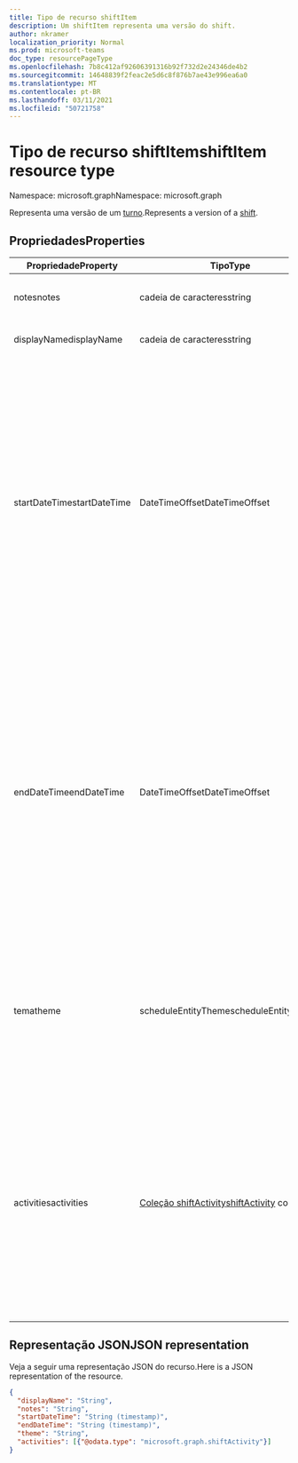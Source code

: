```yaml
---
title: Tipo de recurso shiftItem
description: Um shiftItem representa uma versão do shift.
author: nkramer
localization_priority: Normal
ms.prod: microsoft-teams
doc_type: resourcePageType
ms.openlocfilehash: 7b8c412af92606391316b92f732d2e24346de4b2
ms.sourcegitcommit: 14648839f2feac2e5d6c8f876b7ae43e996ea6a0
ms.translationtype: MT
ms.contentlocale: pt-BR
ms.lasthandoff: 03/11/2021
ms.locfileid: "50721758"
---
```

# <a name="shiftitem-resource-type"></a><span data-ttu-id="79d43-103">Tipo de recurso shiftItem</span><span class="sxs-lookup"><span data-stu-id="79d43-103">shiftItem resource type</span></span>

<span data-ttu-id="79d43-104">Namespace: microsoft.graph</span><span class="sxs-lookup"><span data-stu-id="79d43-104">Namespace: microsoft.graph</span></span>

<span data-ttu-id="79d43-105">Representa uma versão de um [turno](shift.md).</span><span class="sxs-lookup"><span data-stu-id="79d43-105">Represents a version of a [shift](shift.md).</span></span>

## <a name="properties"></a><span data-ttu-id="79d43-106">Propriedades</span><span class="sxs-lookup"><span data-stu-id="79d43-106">Properties</span></span>
| <span data-ttu-id="79d43-107">Propriedade</span><span class="sxs-lookup"><span data-stu-id="79d43-107">Property</span></span>                         | <span data-ttu-id="79d43-108">Tipo</span><span class="sxs-lookup"><span data-stu-id="79d43-108">Type</span></span>                    | <span data-ttu-id="79d43-109">Descrição</span><span class="sxs-lookup"><span data-stu-id="79d43-109">Description</span></span>                                                                             |
|------------------------------|-------------------------|---------------------------------------------------------------------------------------------|
| <span data-ttu-id="79d43-110">notes</span><span class="sxs-lookup"><span data-stu-id="79d43-110">notes</span></span>               | <span data-ttu-id="79d43-111">cadeia de caracteres</span><span class="sxs-lookup"><span data-stu-id="79d43-111">string</span></span>                  | <span data-ttu-id="79d43-112">As notas de turno para `shiftItem` o .</span><span class="sxs-lookup"><span data-stu-id="79d43-112">The shift notes for the `shiftItem`.</span></span>      |
| <span data-ttu-id="79d43-113">displayName</span><span class="sxs-lookup"><span data-stu-id="79d43-113">displayName</span></span>               | <span data-ttu-id="79d43-114">cadeia de caracteres</span><span class="sxs-lookup"><span data-stu-id="79d43-114">string</span></span>                  | <span data-ttu-id="79d43-115">O rótulo de turno do `shiftItem` .</span><span class="sxs-lookup"><span data-stu-id="79d43-115">The shift label of the `shiftItem`.</span></span> |
| <span data-ttu-id="79d43-116">startDateTime</span><span class="sxs-lookup"><span data-stu-id="79d43-116">startDateTime</span></span>               | <span data-ttu-id="79d43-117">DateTimeOffset</span><span class="sxs-lookup"><span data-stu-id="79d43-117">DateTimeOffset</span></span>                  | <span data-ttu-id="79d43-118">A data e a hora de início do `shiftItem` .</span><span class="sxs-lookup"><span data-stu-id="79d43-118">The start date and time for the `shiftItem`.</span></span> <span data-ttu-id="79d43-119">O tipo Timestamp representa informações de data e hora usando o formato ISO 8601 e está sempre no horário UTC.</span><span class="sxs-lookup"><span data-stu-id="79d43-119">The Timestamp type represents date and time information using ISO 8601 format and is always in UTC time.</span></span> <span data-ttu-id="79d43-120">Por exemplo, meia-noite UTC em 1 de janeiro de 2014 é `2014-01-01T00:00:00Z`.</span><span class="sxs-lookup"><span data-stu-id="79d43-120">For example, midnight UTC on Jan 1, 2014 is `2014-01-01T00:00:00Z`.</span></span> <span data-ttu-id="79d43-121">Obrigatório.</span><span class="sxs-lookup"><span data-stu-id="79d43-121">Required.</span></span> |
| <span data-ttu-id="79d43-122">endDateTime</span><span class="sxs-lookup"><span data-stu-id="79d43-122">endDateTime</span></span>               | <span data-ttu-id="79d43-123">DateTimeOffset</span><span class="sxs-lookup"><span data-stu-id="79d43-123">DateTimeOffset</span></span>                 | <span data-ttu-id="79d43-124">A data e a hora de término do `shiftItem` .</span><span class="sxs-lookup"><span data-stu-id="79d43-124">The end date and time for the `shiftItem`.</span></span> <span data-ttu-id="79d43-125">Obrigatório.</span><span class="sxs-lookup"><span data-stu-id="79d43-125">Required.</span></span> <span data-ttu-id="79d43-126">O tipo Timestamp representa informações de data e hora usando o formato ISO 8601 e está sempre no horário UTC.</span><span class="sxs-lookup"><span data-stu-id="79d43-126">The Timestamp type represents date and time information using ISO 8601 format and is always in UTC time.</span></span> <span data-ttu-id="79d43-127">Por exemplo, meia-noite UTC em 1 de janeiro de 2014 é `2014-01-01T00:00:00Z`.</span><span class="sxs-lookup"><span data-stu-id="79d43-127">For example, midnight UTC on Jan 1, 2014 is `2014-01-01T00:00:00Z`.</span></span> |
| <span data-ttu-id="79d43-128">tema</span><span class="sxs-lookup"><span data-stu-id="79d43-128">theme</span></span> | <span data-ttu-id="79d43-129">scheduleEntityTheme</span><span class="sxs-lookup"><span data-stu-id="79d43-129">scheduleEntityTheme</span></span>   |  <span data-ttu-id="79d43-130">Cores com suporte: branco; azul; verde; roxo; rosa; amarelo; cinza; darkBlue; darkGreen; darkPurple; darkPink; darkYellow.</span><span class="sxs-lookup"><span data-stu-id="79d43-130">Supported colors: white; blue; green; purple; pink; yellow; gray; darkBlue; darkGreen; darkPurple; darkPink; darkYellow.</span></span> |
| <span data-ttu-id="79d43-131">activities</span><span class="sxs-lookup"><span data-stu-id="79d43-131">activities</span></span>    | <span data-ttu-id="79d43-132">[Coleção shiftActivity](shiftactivity.md)</span><span class="sxs-lookup"><span data-stu-id="79d43-132">[shiftActivity](shiftactivity.md) collection</span></span>   | <span data-ttu-id="79d43-133">Uma parte incremental de um turno que pode abranger detalhes de quando e onde um funcionário está durante o turno.</span><span class="sxs-lookup"><span data-stu-id="79d43-133">An incremental part of a shift which can cover details of when and where an employee is during their shift.</span></span> <span data-ttu-id="79d43-134">Por exemplo, uma atribuição ou uma pausa ou almoço agendado.</span><span class="sxs-lookup"><span data-stu-id="79d43-134">For example, an assignment or a scheduled break or lunch.</span></span> <span data-ttu-id="79d43-135">Obrigatório.</span><span class="sxs-lookup"><span data-stu-id="79d43-135">Required.</span></span> |

## <a name="json-representation"></a><span data-ttu-id="79d43-136">Representação JSON</span><span class="sxs-lookup"><span data-stu-id="79d43-136">JSON representation</span></span>

<span data-ttu-id="79d43-137">Veja a seguir uma representação JSON do recurso.</span><span class="sxs-lookup"><span data-stu-id="79d43-137">Here is a JSON representation of the resource.</span></span>

<!-- {
  "blockType": "resource",
  "keyProperty": "id",
  "@odata.type": "microsoft.graph.shiftItem"
}-->
```json
{
  "displayName": "String",
  "notes": "String",
  "startDateTime": "String (timestamp)",
  "endDateTime": "String (timestamp)",
  "theme": "String",
  "activities": [{"@odata.type": "microsoft.graph.shiftActivity"}]
}
```


<!-- uuid: 8fcb5dbc-d5aa-4681-8e31-b001d5168d79
2015-10-25 14:57:30 UTC -->
<!--
{
  "type": "#page.annotation",
  "description": "shiftItem resource",
  "keywords": "",
  "section": "documentation",
  "tocPath": "",
  "suppressions": []
}
-->

